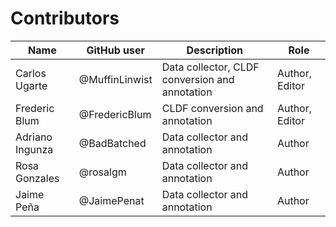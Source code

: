 # Contributors

Name | GitHub user    | Description                                     | Role
--- |----------------|-------------------------------------------------| ---
Carlos Ugarte | @MuffinLinwist | Data collector, CLDF conversion and annotation  | Author, Editor
Frederic Blum | @FredericBlum  | CLDF conversion and annotation | Author, Editor
Adriano Ingunza | @BadBatched    | Data collector and annotation                   | Author
Rosa Gonzales | @rosalgm              | Data collector and annotation                   | Author
Jaime Peña | @JaimePenat    | Data collector and annotation                   | Author
